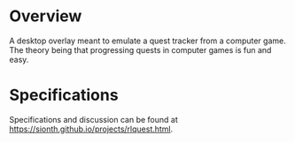 # Overview
A desktop overlay meant to emulate a quest tracker from a computer game.
The theory being that progressing quests in computer games is fun and easy.

# Specifications
Specifications and discussion can be found at https://sionth.github.io/projects/rlquest.html.
